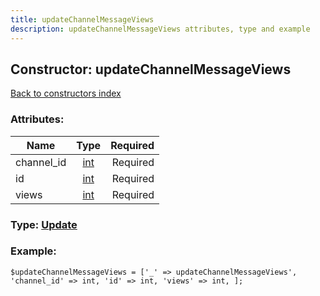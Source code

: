```yaml
---
title: updateChannelMessageViews
description: updateChannelMessageViews attributes, type and example
---
```

## Constructor: updateChannelMessageViews  
[Back to constructors index](index.md)



### Attributes:

| Name     |    Type       | Required |
|----------|:-------------:|---------:|
|channel\_id|[int](../types/int.md) | Required|
|id|[int](../types/int.md) | Required|
|views|[int](../types/int.md) | Required|



### Type: [Update](../types/Update.md)


### Example:

```
$updateChannelMessageViews = ['_' => updateChannelMessageViews', 'channel_id' => int, 'id' => int, 'views' => int, ];
```